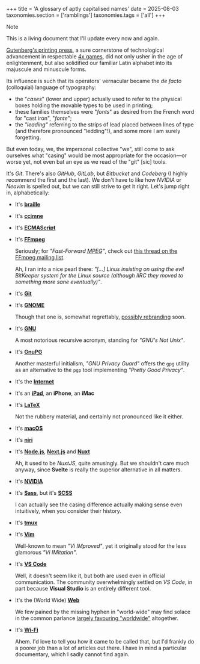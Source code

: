 +++
title = 'A glossary of aptly capitalised names'
date = 2025-08-03
taxonomies.section = ['ramblings']
taxonomies.tags = ['all']
+++

> [!NOTE]
> This is a living document that I'll update every now and again.

[Gutenberg's printing press](https://en.wikipedia.org/wiki/Printing_press),
a sure cornerstone of technological advancement in respectable [4x
games](https://en.wikipedia.org/wiki/4X), did not only usher in the age of
enlightenment, but also solidified our familiar Latin alphabet into its
majuscule and minuscule forms.

Its influence is such that its operators' vernacular became the *de facto*
(colloquial) language of typography:

- the "*cases*" (lower and upper) actually used to refer to the physical boxes
  holding the movable types to be used in printing;
- these families themselves were "*fonts*" as desired from the French word for
  "cast iron", "*fonte*";
- the *"leading"* referring to the strips of lead placed between lines of type
  (and therefore pronounced "ledding"!), and some more I am surely forgetting.

But even today, we, the impersonal collective "we", still come to ask ourselves
what "casing" would be most appropriate for the occasion—or worse yet, not
even bat an eye as we read of the "git" [sic] tools.

It's *Git*.  There's also *GitHub*, *GitLab*, but *Bitbucket* and *Codeberg* (I
highly recommend the first and the last).  We don't have to like how *NVIDIA* or
*Neovim* is spelled out, but we can still strive to get it right.  Let's jump
right in, alphabetically:

- It's [**braille**](https://www.brailleauthority.org/capitalization/capitalization.html)

- It's [**ccjmne**](https://github.com/ccjmne)  

- It's [**ECMAScript**](https://en.wikipedia.org/wiki/ECMAScript)

- It's [**FFmpeg**](https://ffmpeg.org/)  

  Seriously; for *"Fast-Forward <abbr title="Moving Picture Experts
  Group">MPEG</abbr>"*, check out [this thread on the FFmpeg mailing
  list](https://ffmpeg.org/pipermail/ffmpeg-devel/2006-February/thread.html#10142).

  Ah, I ran into a nice pearl there: *"[...] Linus insisting on using the evil
  BitKeeper system for the Linux source (although IIRC they moved to something
  more sane eventually)"*.

- It's [**Git**](https://git-scm.com/)

- It's [**GNOME**](https://www.gnome.org/)  

  Though that one is, somewhat regrettably, [possibly
  rebranding](https://cassidyjames.com/blog/gnome-foot-logo-rebrand/) soon.

- It's [**GNU**](https://www.gnu.org/)  

  A most notorious recursive acronym, standing for *"GNU's Not Unix"*.

- It's [**GnuPG**](https://gnupg.org/)  

  Another masterful initialism, *"GNU Privacy Guard"* offers the `gpg` utility
  as an alternative to the `pgp` tool implementing *"Pretty Good Privacy"*.

- It's the [**Internet**](https://en.wikipedia.org/wiki/Internet)

- It's an [**iPad**](https://www.apple.com/iphone/), an **iPhone**, an **iMac**

- It's [**LaTeX**](https://www.latex-project.org/)  

  Not the rubbery material, and certainly not pronounced like it either.

- It's [**macOS**](https://www.apple.com/macos/)

- It's [**niri**](https://github.com/YaLTeR/niri)

- It's [**Node.js**](https://www.nvidia.com/), [**Next.js**](https://nextjs.org/) and [**Nuxt**](https://nuxt.org/)  

  Ah, it used to be *NuxtJS*, quite amusingly.  But we shouldn't care much
  anyway, since **Svelte** is really the superior alternative in all matters.

- It's [**NVIDIA**](https://www.nvidia.com/)

- It's [**Sass**](https://sass-lang.com/), but it's [**SCSS**](https://sass-lang.com/documentation/syntax/#scss)  

  I can actually see the casing difference actually making sense even
  intuitively, when you consider their history.

- It's [**tmux**](https://github.com/tmux)

- It's [**Vim**](https://www.vim.org/)  

  Well-known to mean *"Vi IMproved"*, yet it originally stood for the less
  glamorous *"Vi IMitation"*.

- It's [**VS Code**](https://code.visualstudio.com/)

  Well, it doesn't seem like it, but both are used even in official
  communication.  The community overwhelmingly settled on *VS Code*, in part
  because **Visual Studio** is an entirely different tool.

- It's the (World Wide) [**Web**](https://en.wikipedia.org/wiki/World_Wide_Web)  

  We few pained by the missing hyphen in "world-wide" may find solace in the
  common parlance [largely favouring "worldwide"](https://books.google.com/ngrams/graph?content=worldwide%2Cworld+wide%2Cworld-wide&year_start=1900&corpus=en) altogether.

- It's [**Wi-Fi**](https://en.wikipedia.org/wiki/Wi-Fi)  

  Ahem.  I'd love to tell you how it came to be called that, but I'd frankly do
  a poorer job than a lot of articles out there.  I have in mind a particular
  documentary, which I sadly cannot find again.
